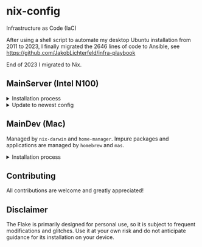 <!-- markdownlint-disable MD033 -->

# nix-config

Infrastructure as Code (IaC)

After using a shell script to automate my desktop Ubuntu installation from 2011 to 2023, I finally migrated the 2646 lines of code to Ansible, see <https://github.com/JakobLichterfeld/infra-playbook>

End of 2023 I migrated to Nix.

## MainServer (Intel N100)

<details><summary>Installation process</summary><p>

Download [NixOS minimal ISO image](https://channels.nixos.org/nixos-24.05/latest-nixos-minimal-x86_64-linux.iso) copy it to a USB stick, using balenaEtcher for example, see [creating bootable USB flash drive with a graphical tool](https://nixos.org/manual/nixos/stable/#sec-booting-from-usb).

Boot into the NixOS live environment

Create a root password using the TTY

```bash
sudo su
passwd
```

From your host, copy the public SSH key to the server

```bash
ssh-add ~/.ssh/id_ed25519
ssh-copy-id -i ~/.ssh/id_ed25519 root@nixos_installation_ip
ssh root@nixos_installation_ip
```

Enable Nix Flakes functionality

```bash
mkdir -p ~/.config/nix
echo "experimental-features = nix-command flakes" >> ~/.config/nix/nix.conf
```

Partition and mount the drives using [disko](https://github.com/nix-community/disko) (declarative disk partitioning and formatting using nix)

```bash
curl https://raw.githubusercontent.com/JakobLichterfeld/nix-config/main/machines/nixos/MainServer/filesystems/disko.nix \
    -o /tmp/disko.nix
nix --experimental-features "nix-command flakes" run github:nix-community/disko \
    -- --mode disko /tmp/disko.nix
```

Install programs needed for system installation

```bash
if ! command -v git; then nix-env -f '<nixpkgs>' -iA git; fi
if ! command -v git-crypt;  then nix-env -f '<nixpkgs>' -iA git-crypt; fi
```

Clone this repository

```bash
mkdir -p /mnt/etc/nixos
git clone https://github.com/JakobLichterfeld/nix-config.git /mnt/etc/nixos
```

Put the private and GPG key into place (required for secret management)

```bash
mkdir -p /mnt/persist/ssh
exit
scp ~/.ssh/id_ed25519_main_server root@nixos_installation_ip:/mnt/persist/ssh/id_ed25519_main_server
scp ~/.ssh/nix-config_local.key.asc root@nixos_installation_ip:/mnt/etc/nixos/nix-config_local.key.asc
ssh nixos@nixos_installation_ip
chmod 700 /mnt/persist/ssh
chmod 600 /mnt/persist/ssh/*
```

Unlock the git-crypt vault

```bash
cd /mnt/etc/nixos
git-crypt unlock nix-config_local.key.asc
```

Install system and apply configuration

```bash
nixos-install \
--root "/mnt" \
--no-root-passwd \
--flake "git+file:///mnt/etc/nixos#MainServer"
```

Unmount the filesystems

```bash
umount "/mnt/boot/esp"
umount -Rl "/mnt"
cd /
zpool export -a
```

Remove the installation media

Reboot

```bash
reboot
```

</p></details>

<details><summary>Update to newest config</summary><p>

```bash
sudo su
cd /etc/nixos
git pull
nixos-rebuild switch --flake /etc/nixos#MainServer
```

</p></details>

## MainDev (Mac)

Managed by `nix-darwin` and `home-manager`. Impure packages and applications are managed by `homebrew` and `mas`.

<details><summary>Installation process</summary><p>

[Make sure nix is installed](https://nixos.org/download#nix-install-macos)

[install nix-darwin](https://github.com/LnL7/nix-darwin?tab=readme-ov-file#flakes)

[install home-manager](https://nix-community.github.io/home-manager/index.xhtml#sec-install-standalone)

Enable Rosetta to build x86 binaries with Apple Silicon: `softwareupdate --install-rosetta --agree-to-license`

Update dependencies: `nix --experimental-features 'nix-command flakes' flake update`

build: `nix --experimental-features 'nix-command flakes' build .#darwinConfigurations."MainDev".system`

install: `nix run nix-darwin -- switch --flake .#darwinConfigurations."MainDev"`

as macOS does not allow writing to `/` write to symlink:

```shell
printf 'run\tprivate/var/run\n' | sudo tee -a /etc/synthetic.conf
/System/Library/Filesystems/apfs.fs/Contents/Resources/apfs.util -t
```

apply changes: `./result/sw/bin/darwin-rebuild switch --flake .`

</p></details>

## Contributing

All contributions are welcome and greatly appreciated!

## Disclaimer

The Flake is primarily designed for personal use, so it is subject to frequent modifications and glitches. Use it at your own risk and do not anticipate guidance for its installation on your device.
